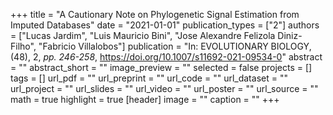 +++
title = "A Cautionary Note on Phylogenetic Signal Estimation from Imputed Databases"
date = "2021-01-01"
publication_types = ["2"]
authors = ["Lucas Jardim", "Luis Mauricio Bini", "Jose Alexandre Felizola Diniz-Filho", "Fabricio Villalobos"]
publication = "In: EVOLUTIONARY BIOLOGY, (48), 2, _pp. 246-258_, https://doi.org/10.1007/s11692-021-09534-0"
abstract = ""
abstract_short = ""
image_preview = ""
selected = false
projects = []
tags = []
url_pdf = ""
url_preprint = ""
url_code = ""
url_dataset = ""
url_project = ""
url_slides = ""
url_video = ""
url_poster = ""
url_source = ""
math = true
highlight = true
[header]
image = ""
caption = ""
+++
